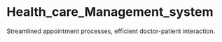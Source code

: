 # Health_care_Management_system
Streamlined appointment processes, efficient doctor-patient interaction.
